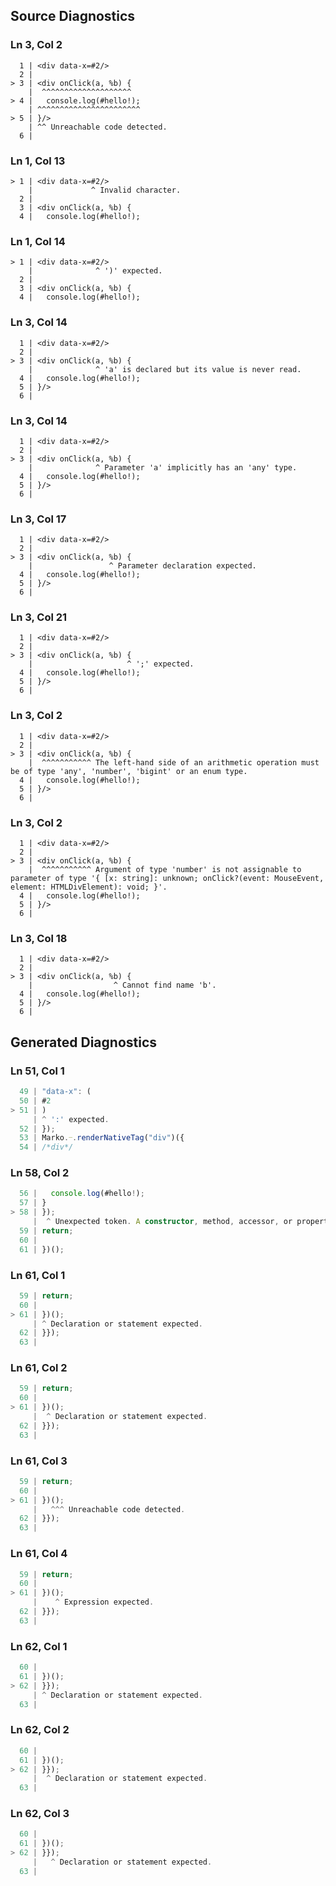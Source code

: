 ## Source Diagnostics
### Ln 3, Col 2
```marko
  1 | <div data-x=#2/>
  2 |
> 3 | <div onClick(a, %b) {
    |  ^^^^^^^^^^^^^^^^^^^^
> 4 |   console.log(#hello!);
    | ^^^^^^^^^^^^^^^^^^^^^^^
> 5 | }/>
    | ^^ Unreachable code detected.
  6 |
```

### Ln 1, Col 13
```marko
> 1 | <div data-x=#2/>
    |             ^ Invalid character.
  2 |
  3 | <div onClick(a, %b) {
  4 |   console.log(#hello!);
```

### Ln 1, Col 14
```marko
> 1 | <div data-x=#2/>
    |              ^ ')' expected.
  2 |
  3 | <div onClick(a, %b) {
  4 |   console.log(#hello!);
```

### Ln 3, Col 14
```marko
  1 | <div data-x=#2/>
  2 |
> 3 | <div onClick(a, %b) {
    |              ^ 'a' is declared but its value is never read.
  4 |   console.log(#hello!);
  5 | }/>
  6 |
```

### Ln 3, Col 14
```marko
  1 | <div data-x=#2/>
  2 |
> 3 | <div onClick(a, %b) {
    |              ^ Parameter 'a' implicitly has an 'any' type.
  4 |   console.log(#hello!);
  5 | }/>
  6 |
```

### Ln 3, Col 17
```marko
  1 | <div data-x=#2/>
  2 |
> 3 | <div onClick(a, %b) {
    |                 ^ Parameter declaration expected.
  4 |   console.log(#hello!);
  5 | }/>
  6 |
```

### Ln 3, Col 21
```marko
  1 | <div data-x=#2/>
  2 |
> 3 | <div onClick(a, %b) {
    |                     ^ ';' expected.
  4 |   console.log(#hello!);
  5 | }/>
  6 |
```

### Ln 3, Col 2
```marko
  1 | <div data-x=#2/>
  2 |
> 3 | <div onClick(a, %b) {
    |  ^^^^^^^^^^^ The left-hand side of an arithmetic operation must be of type 'any', 'number', 'bigint' or an enum type.
  4 |   console.log(#hello!);
  5 | }/>
  6 |
```

### Ln 3, Col 2
```marko
  1 | <div data-x=#2/>
  2 |
> 3 | <div onClick(a, %b) {
    |  ^^^^^^^^^^^ Argument of type 'number' is not assignable to parameter of type '{ [x: string]: unknown; onClick?(event: MouseEvent, element: HTMLDivElement): void; }'.
  4 |   console.log(#hello!);
  5 | }/>
  6 |
```

### Ln 3, Col 18
```marko
  1 | <div data-x=#2/>
  2 |
> 3 | <div onClick(a, %b) {
    |                  ^ Cannot find name 'b'.
  4 |   console.log(#hello!);
  5 | }/>
  6 |
```

## Generated Diagnostics
### Ln 51, Col 1
```ts
  49 | "data-x": (
  50 | #2
> 51 | )
     | ^ ':' expected.
  52 | });
  53 | Marko.ᜭ.renderNativeTag("div")({
  54 | /*div*/
```

### Ln 58, Col 2
```ts
  56 |   console.log(#hello!);
  57 | }
> 58 | });
     |  ^ Unexpected token. A constructor, method, accessor, or property was expected.
  59 | return;
  60 |
  61 | })();
```

### Ln 61, Col 1
```ts
  59 | return;
  60 |
> 61 | })();
     | ^ Declaration or statement expected.
  62 | }});
  63 |
```

### Ln 61, Col 2
```ts
  59 | return;
  60 |
> 61 | })();
     |  ^ Declaration or statement expected.
  62 | }});
  63 |
```

### Ln 61, Col 3
```ts
  59 | return;
  60 |
> 61 | })();
     |   ^^^ Unreachable code detected.
  62 | }});
  63 |
```

### Ln 61, Col 4
```ts
  59 | return;
  60 |
> 61 | })();
     |    ^ Expression expected.
  62 | }});
  63 |
```

### Ln 62, Col 1
```ts
  60 |
  61 | })();
> 62 | }});
     | ^ Declaration or statement expected.
  63 |
```

### Ln 62, Col 2
```ts
  60 |
  61 | })();
> 62 | }});
     |  ^ Declaration or statement expected.
  63 |
```

### Ln 62, Col 3
```ts
  60 |
  61 | })();
> 62 | }});
     |   ^ Declaration or statement expected.
  63 |
```

